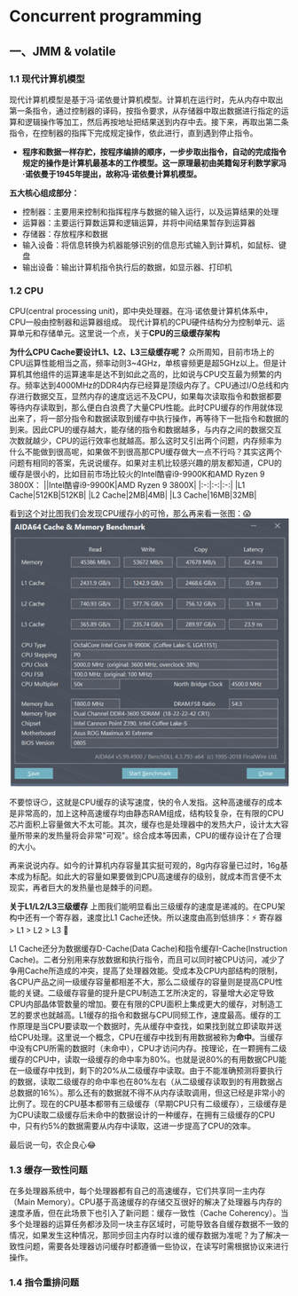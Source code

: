 # Concurrent programming
## 一、JMM & volatile
### 1.1 现代计算机模型
现代计算机模型是基于冯·诺依曼计算机模型。计算机在运行时，先从内存中取出第一条指令，通过控制器的译码，按指令要求，从存储器中取出数据进行指定的运算和逻辑操作等加工，然后再按地址把结果送到内存中去。接下来，再取出第二条指令，在控制器的指挥下完成规定操作，依此进行，直到遇到停止指令。
- **程序和数据一样存贮，按程序编排的顺序，一步步取出指令，自动的完成指令规定的操作是计算机最基本的工作模型。这一原理最初由美籍匈牙利数学家冯·诺依曼于1945年提出，故称冯·诺依曼计算机模型。**

**五大核心组成部分：**
- 控制器：主要用来控制和指挥程序与数据的输入运行，以及运算结果的处理
- 运算器：主要运行算数运算和逻辑运算，并将中间结果暂存到运算器
- 存储器：存放程序和数据
- 输入设备：将信息转换为机器能够识别的信息形式输入到计算机，如鼠标、键盘
- 输出设备：输出计算机指令执行后的数据，如显示器、打印机

### 1.2 CPU
CPU(central processing unit)，即中央处理器。在冯·诺依曼计算机体系中，CPU一般由控制器和运算器组成。
现代计算机的CPU硬件结构分为控制单元、运算单元和存储单元。这里说一个点，关于**CPU的三级缓存架构**

**为什么CPU Cache要设计L1、L2、L3三级缓存呢？**
众所周知，目前市场上的CPU运算性能相当之高，频率动则3~4GHz，单核睿频更是超5GHz以上。但是计算机其他组件的运算速率是达不到如此之高的，比如说与CPU交互最为频繁的内存。频率达到4000MHz的DDR4内存已经算是顶级内存了。CPU通过I/O总线和内存进行数据交互，显然内存的速度远远不及CPU，如果每次读取指令和数据都要等待内存读取到，那么便白白浪费了大量CPU性能。此时CPU缓存的作用就体现出来了，将一部分指令和数据读取到缓存中执行操作，再等待下一批指令和数据的到来。因此CPU的缓存越大，能存储的指令和数据越多，与内存之间的数据交互次数就越少，CPU的运行效率也就越高。那么这时又引出两个问题，内存频率为什么不能做到很高呢，如果做不到很高那CPU缓存做大一点不行吗？其实这两个问题有相同的答案，先说说缓存。如果对主机比较感兴趣的朋友都知道，CPU的缓存是很小的，比如目前市场比较火的Intel酷睿i9-9900K和AMD Ryzen 9 3800X：
||Intel酷睿i9-9900K|AMD Ryzen 9 3800X|
|:-:|:-:|:-:|
|L1 Cache|512KB|512KB|
|L2 Cache|2MB|4MB|
|L3 Cache|16MB|32MB|

看到这个对比图我们会发现CPU缓存小的可怜，那么再来看一张图：:scream:
![AIDA](.picture/AIDA64-Benchmark.png)

不要惊讶:smirk:，这就是CPU缓存的读写速度，快的令人发指。这种高速缓存的成本是非常高的，加上这种高速缓存均由静态RAM组成，结构较复杂，在有限的CPU芯片面积上容量做大不太可能。其次，缓存也是处理器中的发热大户，设计太大容量所带来的发热量将会非常"可观"。综合成本等因素，CPU的缓存设计在了合理的大小。

再来说说内存。如今的计算机内存容量其实挺可观的，8g内存容量已过时，16g基本成为标配。如此大的容量如果要做到CPU高速缓存的级别，就成本而言便不太现实，再者巨大的发热量也是棘手的问题。

**关于L1/L2/L3三级缓存**
上图我们能明显看出三级缓存的速度是递减的。在CPU架构中还有一个寄存器，速度比L1 Cache还快。所以速度由高到低排序：:zap:    寄存器 > L1 > L2 > L3    :turtle:

L1 Cache还分为数据缓存D-Cache(Data Cache)和指令缓存I-Cache(Instruction Cache)。二者分别用来存放数据和执行指令，而且可以同时被CPU访问，减少了争用Cache所造成的冲突，提高了处理器效能。受成本及CPU内部结构的限制，各CPU产品之间一级缓存容量都相差不大，那么二级缓存的容量则是提高CPU性能的关键。二级缓存容量的提升是CPU制造工艺所决定的，容量增大必定导致CPU内部晶体管数量的增加。要在有限的CPU面积上集成更大的缓存，对制造工艺的要求也就越高。L1缓存的指令和数据与CPU同频工作，速度最高。缓存的工作原理是当CPU要读取一个数据时，先从缓存中查找，如果找到就立即读取并送给CPU处理。这里说一个概念，CPU在缓存中找到有用数据被称为**命中**。当缓存中没有CPU所需的数据时（未命中），CPU才访问内存。按理论，在一颗拥有二级缓存的CPU中，读取一级缓存的命中率为80%。也就是说80%的有用数据CPU能在一级缓存中找到，剩下的20%从二级缓存中读取。由于不能准确预测将要执行的数据，读取二级缓存的命中率也在80%左右（从二级缓存读取到的有用数据占总数据的16%）。那么还有的数据就不得不从内存读取调用，但这已经是非常小的比例了。现在的CPU基本都带有三级缓存（早期CPU只有二级缓存），三级缓存是为CPU读取二级缓存后未命中的数据设计的一种缓存，在拥有三级缓存的CPU中，只有约5%的数据需要从内存中读取，这进一步提高了CPU的效率。

最后说一句，农企良心:joy:

### 1.3 缓存一致性问题
在多处理器系统中，每个处理器都有自己的高速缓存，它们共享同一主内存（Main Memory）。CPU基于高速缓存的存储交互很好的解决了处理器与内存的速度矛盾，但在此场景下也引入了新问题：缓存一致性（Cache Coherency）。当多个处理器的运算任务都涉及同一块主存区域时，可能导致各自缓存数据不一致的情况，如果发生这种情况，那同步回主内存时以谁的缓存数据为准呢？为了解决一致性问题，需要各处理器访问缓存时都遵循一些协议，在读写时需根据协议来进行操作。

### 1.4 指令重排问题
